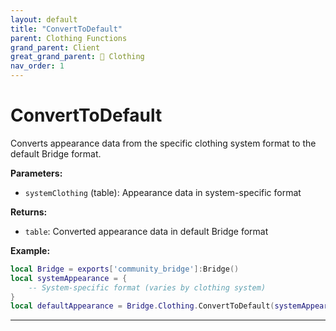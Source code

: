 ```yaml
---
layout: default
title: "ConvertToDefault"
parent: Clothing Functions
grand_parent: Client
great_grand_parent: 👔 Clothing
nav_order: 1
---
```


# ConvertToDefault
Converts appearance data from the specific clothing system format to the default Bridge format.

**Parameters:**
- `systemClothing` (table): Appearance data in system-specific format

**Returns:**
- `table`: Converted appearance data in default Bridge format

**Example:**
```lua
local Bridge = exports['community_bridge']:Bridge()
local systemAppearance = {
    -- System-specific format (varies by clothing system)
}
local defaultAppearance = Bridge.Clothing.ConvertToDefault(systemAppearance)
```

---